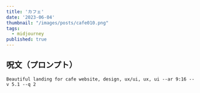 ```yaml
---
title: 'カフェ'
date: '2023-06-04'
thumbnail: "/images/posts/cafe010.png"
tags:
  - midjourney
published: true
---
```


## 呪文（プロンプト）
```
Beautiful landing for cafe website, design, ux/ui, ux, ui --ar 9:16 --v 5.1 --q 2
```